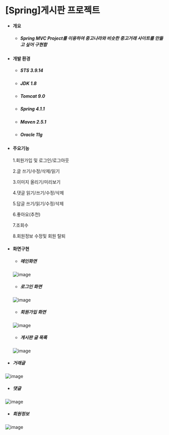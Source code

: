 #  [Spring]게시판 프로젝트
- #### 개요
  - ##### Spring MVC Project를 이용하여 중고나라와 비슷한 중고거래 사이트를 만들고 싶어 구현함
- #### 개발 환경
  - ##### STS 3.9.14
  - ##### JDK 1.8
  - ##### Tomcat 9.0
  - ##### Spring 4.1.1
  - ##### Maven 2.5.1
  - ##### Oracle 11g
- #### 주요기능
  1.회원가입 및 로그인/로그아웃  
  
  2.글 쓰기/수정/삭제/읽기  
  
  3.이미지 올리기/미리보기  
  
  4.댓글 읽기/쓰기/수정/삭제   
  
  5.답글 쓰기/읽기/수정/삭제  
  
  6.좋아요(추천)   
  
  7.조회수  
  
  8.회원정보 수정및 회원 탈퇴  
- #### 화면구현
  - ##### 메인화면
  
  ![image](https://user-images.githubusercontent.com/66476875/106138820-176c9200-6119-11eb-802e-93e2d52a5d43.png)
  
  - ##### 로그인 화면
  
  ![image](https://user-images.githubusercontent.com/66476875/106139077-6fa39400-6119-11eb-8d95-d52a48833c19.png)
  
  - ##### 회원가입 화면
  
  ![image](https://user-images.githubusercontent.com/66476875/106139162-8ea22600-6119-11eb-9fb4-c88250064937.png)
  
  - ##### 게시판 글 목록
  
  ![image](https://user-images.githubusercontent.com/66476875/106139291-b7c2b680-6119-11eb-9438-d7152f4b27df.png)


 - ##### 거래글
 
 ![image](https://user-images.githubusercontent.com/66476875/106139563-11c37c00-611a-11eb-9493-f4be98b05ae2.png)

  - ##### 댓글

  ![image](https://user-images.githubusercontent.com/66476875/106139744-49322880-611a-11eb-9820-6a7a15868f80.png)
  
  - ##### 회원정보
  
  ![image](https://user-images.githubusercontent.com/66476875/106139874-78e13080-611a-11eb-9fba-a52062fb44cc.png)
